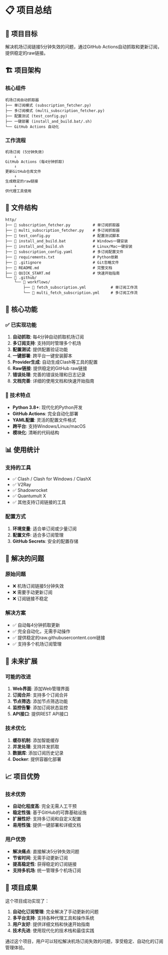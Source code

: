 # 📋 项目总结

## 🎯 项目目标
解决机场订阅链接5分钟失效的问题，通过GitHub Actions自动抓取和更新订阅，提供稳定的raw链接。

## 🏗️ 项目架构

### 核心组件
```
机场订阅自动抓取器
├── 单订阅模式 (subscription_fetcher.py)
├── 多订阅模式 (multi_subscription_fetcher.py)
├── 配置测试 (test_config.py)
├── 一键部署 (install_and_build.bat/.sh)
└── GitHub Actions 自动化
```

### 工作流程
```
机场订阅 (5分钟失效)
    ↓
GitHub Actions (每4分钟抓取)
    ↓
更新GitHub仓库文件
    ↓
生成稳定的raw链接
    ↓
供代理工具使用
```

## 📁 文件结构

```
http/
├── 📄 subscription_fetcher.py          # 单订阅抓取器
├── 📄 multi_subscription_fetcher.py    # 多订阅抓取器
├── 📄 test_config.py                   # 配置测试脚本
├── 📄 install_and_build.bat            # Windows一键安装
├── 📄 install_and_build.sh             # Linux/Mac一键安装
├── 📄 subscription_config.yaml         # 多订阅配置文件
├── 📄 requirements.txt                 # Python依赖
├── 📄 .gitignore                       # Git忽略文件
├── 📄 README.md                        # 完整文档
├── 📄 QUICK_START.md                   # 快速开始指南
└── 📁 .github/
    └── 📁 workflows/
        ├── 📄 fetch_subscription.yml           # 单订阅工作流
        └── 📄 multi_fetch_subscription.yml     # 多订阅工作流
```

## 🚀 核心功能

### ✅ 已实现功能
1. **自动抓取**: 每4分钟自动抓取机场订阅
2. **多订阅支持**: 支持同时管理多个机场
3. **配置测试**: 提供配置验证功能
4. **一键部署**: 跨平台一键安装脚本
5. **Provider生成**: 自动生成Clash等工具的配置
6. **Raw链接**: 提供稳定的GitHub raw链接
7. **错误处理**: 完善的错误处理和日志记录
8. **文档完善**: 详细的使用文档和快速开始指南

### 🔧 技术特点
- **Python 3.8+**: 现代化的Python开发
- **GitHub Actions**: 完全自动化部署
- **YAML配置**: 灵活的配置文件格式
- **跨平台**: 支持Windows/Linux/macOS
- **模块化**: 清晰的代码结构

## 📊 使用统计

### 支持的工具
- ✅ Clash / Clash for Windows / ClashX
- ✅ V2Ray
- ✅ Shadowrocket
- ✅ Quantumult X
- ✅ 其他支持订阅链接的工具

### 配置方式
1. **环境变量**: 适合单订阅或少量订阅
2. **配置文件**: 适合多订阅管理
3. **GitHub Secrets**: 安全的配置存储

## 🎯 解决的问题

### 原始问题
- ❌ 机场订阅链接5分钟失效
- ❌ 需要手动更新订阅
- ❌ 订阅链接不稳定

### 解决方案
- ✅ 自动每4分钟抓取更新
- ✅ 完全自动化，无需手动操作
- ✅ 提供稳定的raw.githubusercontent.com链接
- ✅ 支持多个机场订阅管理

## 🔮 未来扩展

### 可能的改进
1. **Web界面**: 添加Web管理界面
2. **订阅合并**: 支持多个订阅合并
3. **节点筛选**: 添加节点筛选功能
4. **监控告警**: 添加订阅状态监控
5. **API接口**: 提供REST API接口

### 技术优化
1. **缓存机制**: 添加智能缓存
2. **并发处理**: 支持并发抓取
3. **数据库**: 添加订阅历史记录
4. **Docker**: 提供容器化部署

## 📈 项目优势

### 技术优势
- **自动化程度高**: 完全无需人工干预
- **稳定性强**: 基于GitHub的可靠基础设施
- **扩展性好**: 支持多订阅和自定义配置
- **易用性强**: 提供一键部署和详细文档

### 用户优势
- **解决痛点**: 直接解决5分钟失效问题
- **节省时间**: 无需手动更新订阅
- **提高稳定性**: 获得稳定的订阅链接
- **支持多机场**: 统一管理多个机场订阅

## 🎉 项目成果

这个项目成功实现了：
1. **自动化订阅管理**: 完全解决了手动更新的问题
2. **多平台支持**: 支持各种代理工具和操作系统
3. **用户友好**: 提供详细文档和快速开始指南
4. **技术先进**: 使用现代化的技术栈和最佳实践

通过这个项目，用户可以轻松解决机场订阅失效的问题，享受稳定、自动化的订阅管理体验。 